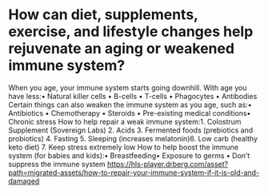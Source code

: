 # How can diet, supplements, exercise, and lifestyle changes help rejuvenate an aging or weakened immune system?

When you age, your immune system starts going downhill. With age you have less:• Natural killer cells • B-cells • T-cells • Phagocytes • Antibodies Certain things can also weaken the immune system as you age, such as:• Antibiotics • Chemotherapy • Steroids • Pre-existing medical conditions• Chronic stress How to help repair a weak immune system:1. Colostrum Supplement (Sovereign Labs) 2. Acids 3. Fermented foods (prebiotics and probiotics) 4. Fasting 5. Sleeping (increases melatonin)6. Low carb (healthy keto diet) 7. Keep stress extremely low How to help boost the immune system (for babies and kids):• Breastfeeding• Exposure to germs • Don’t suppress the immune system https://hls-player.drberg.com/asset?path=migrated-assets/how-to-repair-your-immune-system-if-it-is-old-and-damaged